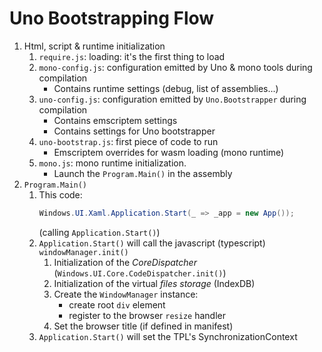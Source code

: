 ﻿# Uno Bootstrapping Flow

1. Html, script & runtime initialization
   1. `require.js`: loading: it's the first thing to load
   2. `mono-config.js`: configuration emitted by Uno & mono tools during compilation
      - Contains runtime settings (debug, list of assemblies...)
   3. `uno-config.js`: configuration emitted by `Uno.Bootstrapper` during compilation
      - Contains emscriptem settings
      - Contains settings for Uno bootstrapper
   4. `uno-bootstrap.js`: first piece of code to run
      - Emscriptem overrides for wasm loading (mono runtime)
   5. `mono.js`: mono runtime initialization.
      - Launch the `Program.Main()` in the assembly
2. `Program.Main()`
   1. This code:
      ```csharp
      Windows.UI.Xaml.Application.Start(_ => _app = new App());
      ```
      (calling `Application.Start()`)
   2. `Application.Start()` will call the javascript (typescript) `windowManager.init()`
      1. Initialization of the _CoreDispatcher_ (`Windows.UI.Core.CodeDispatcher.init()`)
      2. Initialization of the virtual _files storage_ (IndexDB)
      3. Create the `WindowManager` instance:
         - create root `div` element
         - register to the browser `resize` handler
      4. Set the browser title (if defined in manifest)
   3. `Application.Start()` will set the TPL's SynchronizationContext

